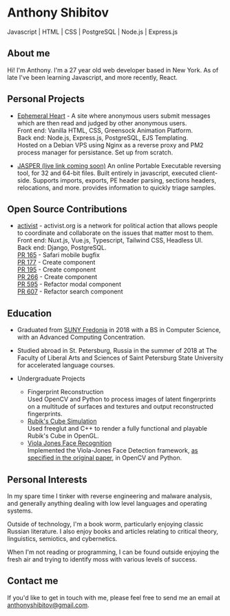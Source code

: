# Anthony Shibitov
Javascript | HTML | CSS | PostgreSQL | Node.js | Express.js

## About me 

Hi! I'm Anthony. I'm a 27 year old web developer based in New York. As of late I've been learning Javascript, and more recently, React.

## Personal Projects

 - [Ephemeral Heart](https://www.ephemeralheart.com/) - A site where anonymous users submit messages which are then read and judged by other anonymous users.  
   Front end: Vanilla HTML, CSS, Greensock Animation Platform.  
   Back end: Node.js, Express.js, PostgreSQL, EJS Templating.  
   Hosted on a Debian VPS using Nginx as a reverse proxy and PM2 process manager for persistance. Set up from scratch.  
   
 - [JASPER (live link coming soon)](#)
   An online Portable Executable reversing tool, for 32 and 64-bit files.
   Built entirely in javascript, executed client-side.
   Supports imports, exports, PE header parsing, sections headers, relocations, and more. provides information to quickly triage samples.

## Open Source Contributions

 - [activist](https://activist.org/) - activist.org is a network for political action that allows people to coordinate and collaborate on the issues that matter most to them.
   Front end: Nuxt.js, Vue.js, Typescript, Tailwind CSS, Headless UI.  
   Back end: Django, PostgreSQL.  
   [PR 165](https://github.com/activist-org/activist/pull/165) - Safari mobile bugfix  
   [PR 177](https://github.com/activist-org/activist/pull/177) - Create component  
   [PR 195](https://github.com/activist-org/activist/pull/195) - Create component  
   [PR 266](https://github.com/activist-org/activist/pull/266) - Create component  
   [PR 595](https://github.com/activist-org/activist/pull/595) - Refactor modal component  
   [PR 607](https://github.com/activist-org/activist/pull/607) - Refactor search component  


## Education

 - Graduated from [SUNY Fredonia](https://www.suny.edu/campuses/fredonia/) in 2018 with a BS in Computer Science, with an Advanced Computing Concentration.  
 - Studied abroad in St. Petersburg, Russia in the summer of 2018 at The Faculty of Liberal Arts and Sciences of Saint Petersburg State University for accelerated language courses.  

 - Undergraduate Projects
   - Fingerprint Reconstruction  
     Used OpenCV and Python to process images of latent fingerprints on a multitude of surfaces and textures and output reconstructed fingerprints.
   - [Rubik's Cube Simulation](https://github.com/anthonyshibitov/rubiks-cube)  
     Used freeglut and C++ to render a fully functional and playable Rubik's Cube in OpenGL.  
   - [Viola Jones Face Recognition](https://github.com/jkieberk/viola-jones)  
     Implemented the Viola-Jones Face Detection framework, [as specified in the original paper](https://www.cs.cmu.edu/~efros/courses/LBMV07/Papers/viola-cvpr-01.pdf), in OpenCV and Python.


## Personal Interests

In my spare time I tinker with reverse engineering and malware analysis, and generally anything dealing with low level languages and operating systems.

Outside of technology, I'm a book worm, particularly enjoying classic Russian literature. I also enjoy books and articles relating to critical theory, linguistics, semiotics, and cybernetics.  

When I'm not reading or programming, I can be found outside enjoying the fresh air and trying to identify moss with various levels of success.  

## Contact me

If you'd like to get in touch with me, please feel free to send me an email at <anthonyshibitov@gmail.com>.
